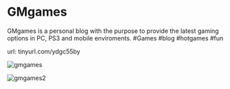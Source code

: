 # GMgames
GMgames is a personal blog with the purpose to provide the latest gaming options in PC, PS3 and mobile enviroments.
#Games #blog #hotgames #fun 

url: tinyurl.com/ydgc55by

![gmgames](https://user-images.githubusercontent.com/21368903/28912705-63f7bc88-7803-11e7-9552-825ad5d01275.png)

![gmgames2](https://user-images.githubusercontent.com/21368903/28912722-728840f6-7803-11e7-84a1-7c942295f722.png)
